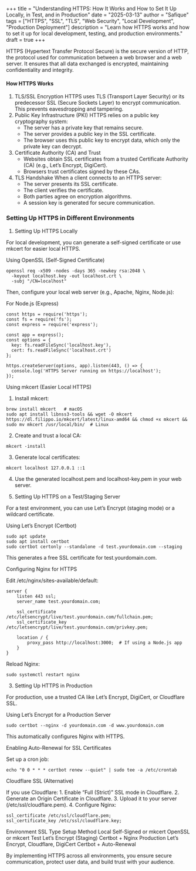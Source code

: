 +++
title = "Understanding HTTPS: How It Works and How to Set It Up Locally, in Test, and in Production"
date = "2025-03-13"
author = "Safique"
tags = ["HTTPS", "SSL", "TLS", "Web Security", "Local Development", "Production Deployment"]
description = "Learn how HTTPS works and how to set it up for local development, testing, and production environments."
draft = true
+++


HTTPS (Hypertext Transfer Protocol Secure) is the secure version of HTTP, the protocol used for communication between a web browser and a web server. It ensures that all data exchanged is encrypted, maintaining confidentiality and integrity.

<!--more-->
#### How HTTPS Works
1. TLS/SSL Encryption
HTTPS uses TLS (Transport Layer Security) or its predecessor SSL (Secure Sockets Layer) to encrypt communication. This prevents eavesdropping and tampering.
2. Public Key Infrastructure (PKI)
   HTTPS relies on a public key cryptography system:
   * The server has a private key that remains secure.
   * The server provides a public key in the SSL certificate.
   * The browser uses this public key to encrypt data, which only the private key can decrypt.
3. Certificate Authority (CA) and Trust
   * Websites obtain SSL certificates from a trusted Certificate Authority (CA) (e.g., Let’s Encrypt, DigiCert).
   * Browsers trust certificates signed by these CAs.
4. TLS Handshake
When a client connects to an HTTPS server:
   * The server presents its SSL certificate.
   * The client verifies the certificate.
   * Both parties agree on encryption algorithms.
   * A session key is generated for secure communication.

### Setting Up HTTPS in Different Environments

1. Setting Up HTTPS Locally

For local development, you can generate a self-signed certificate or use mkcert for easier local HTTPS.

Using OpenSSL (Self-Signed Certificate)
```
openssl req -x509 -nodes -days 365 -newkey rsa:2048 \
  -keyout localhost.key -out localhost.crt \
  -subj "/CN=localhost"
```

Then, configure your local web server (e.g., Apache, Nginx, Node.js):

For Node.js (Express)
```
const https = require('https');
const fs = require('fs');
const express = require('express');

const app = express();
const options = {
  key: fs.readFileSync('localhost.key'),
  cert: fs.readFileSync('localhost.crt')
};

https.createServer(options, app).listen(443, () => {
  console.log('HTTPS Server running on https://localhost');
});
```
Using mkcert (Easier Local HTTPS)
1. Install mkcert:
```
brew install mkcert   # macOS
sudo apt install libnss3-tools && wget -O mkcert https://dl.filippo.io/mkcert/latest/linux-amd64 && chmod +x mkcert && sudo mv mkcert /usr/local/bin/  # Linux
```

2. Create and trust a local CA:
```
mkcert -install
```

3. Generate local certificates:
```
mkcert localhost 127.0.0.1 ::1
```

4. Use the generated localhost.pem and localhost-key.pem in your web server.

2. Setting Up HTTPS on a Test/Staging Server

For a test environment, you can use Let’s Encrypt (staging mode) or a wildcard certificate.

Using Let’s Encrypt (Certbot)
```
sudo apt update
sudo apt install certbot
sudo certbot certonly --standalone -d test.yourdomain.com --staging
```
This generates a free SSL certificate for test.yourdomain.com.

Configuring Nginx for HTTPS

Edit /etc/nginx/sites-available/default:
```
server {
    listen 443 ssl;
    server_name test.yourdomain.com;
    
    ssl_certificate /etc/letsencrypt/live/test.yourdomain.com/fullchain.pem;
    ssl_certificate_key /etc/letsencrypt/live/test.yourdomain.com/privkey.pem;
    
    location / {
        proxy_pass http://localhost:3000;  # If using a Node.js app
    }
}
```
Reload Nginx:
```
sudo systemctl restart nginx
```
3. Setting Up HTTPS in Production

For production, use a trusted CA like Let’s Encrypt, DigiCert, or Cloudflare SSL.

Using Let’s Encrypt for a Production Server
```
sudo certbot --nginx -d yourdomain.com -d www.yourdomain.com
```
This automatically configures Nginx with HTTPS.

Enabling Auto-Renewal for SSL Certificates

Set up a cron job:
```
echo "0 0 * * * certbot renew --quiet" | sudo tee -a /etc/crontab
```
Cloudflare SSL (Alternative)

If you use Cloudflare:
	1. Enable “Full (Strict)” SSL mode in Cloudflare.
	2. Generate an Origin Certificate in Cloudflare.
	3. Upload it to your server (/etc/ssl/cloudflare.pem).
	4. Configure Nginx:
```
ssl_certificate /etc/ssl/cloudflare.pem;
ssl_certificate_key /etc/ssl/cloudflare.key;
```

Environment	SSL Type	Setup Method
Local	Self-Signed or mkcert	OpenSSL or mkcert
Test	Let’s Encrypt (Staging)	Certbot + Nginx
Production	Let’s Encrypt, Cloudflare, DigiCert	Certbot + Auto-Renewal

By implementing HTTPS across all environments, you ensure secure communication, protect user data, and build trust with your audience.
